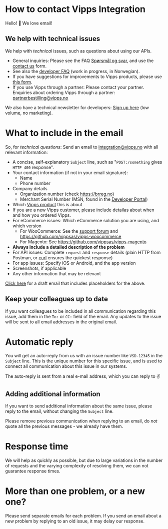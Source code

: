# How to contact Vipps Integration

Hello! 👋 We love email!

## We help with technical issues

We help with _technical_ issues, such as questions about using our APIs.
* General inquiries: Please see the FAQ [Spørsmål og svar](https://www.vipps.no/sporsmal#bedriftspm), and use the
[contact us](https://www.vipps.no/privat/kontakt-oss) form.
* See also the [developer FAQ](https://github.com/vippsas/vipps-developers/blob/master/housekeeping/contact-faq.md) (work in progress, in Norwegian).
* If you have suggestions for improvements to Vipps products,
please use [this form](https://www.vipps.no/tips-og-tilbakemeldinger).
* If you use Vipps through a partner: Please contact your partner. Enquiries about ordering Vipps through a partner: partnerbestilling@vipps.no

We also have a technical newsletter for developers:
[Sign up here](https://cloud.hei.vipps.no/utv) (low volume, no marketing).

# What to include in the email

So, for _*technical questions*_: Send an email to integration@vipps.no with all relevant information:

* A concise, self-explanatory `Subject` line, such as "`POST:/something` gives `HTTP 400` response".
* Your contact information (if not in your email signature):
  - Name
  - Phone number
* Company details
  - Organization number (check https://brreg.no)
  - Merchant Serial Number (MSN, found in the [Developer Portal](vipps-developer-portal-getting-started.md))
* Which [Vipps product](https://www.vipps.no/bedrift) this is about
* If you are a new Vipps customer, please include detailas about when and how you ordered Vipps.
* For eCommerce issues: Which eCommerce solution you are using, and which version
  - For WooCommerce: See the [support forum](https://wordpress.org/support/plugin/woo-vipps) and https://github.com/vippsas/vipps-woocommerce
  - For Magento: See https://github.com/vippsas/vipps-magento
* **Always include a detailed description of the problem**
* For API issues: Complete `request` and `response` details (plain HTTP from Postman, or [curl](https://curl.haxx.se) ensures the quickest response)
* For app issues: Specify iOS or Android, and the app version
* Screenshots, if applicable
* Any other information that may be relevant

[Click here](mailto:integration@vipps.no?subject=Self-explanatory%20subject%20line%20goes%20here&body=Your%20contact%20information%3A%0A-%20Name%3A%0A-%20Phone%20number%0A%0ACompany%20details%0A-%20Company%20name%3A%0A-%20Organization%20number%3A%0A-%20Merchant%20Serial%20Number%3A%0A%0AWhich%20Vipps%20product%20this%20is%20about%3A%0A%0AComplete%20%60request%60%20and%20%60response%60%20details%3A%0A%0AFor%20app%20issues%3A%20Specify%20iOS%20or%20Android%2C%20and%20app%20version%3A%0A%0AAttache%20screenshots%2C%20if%20applicable.%0A%0AAny%20other%20information%20that%20may%20be%20relevant%3A)
for a draft email that includes placeholders for the above.

## Keep your colleagues up to date

If you want colleagues to be included in all communication regarding this issue,
add them in the `To:` or `CC:` field of the email. Any updates to the issue will be
sent to all email addresses in the original email.

# Automatic reply

You will get an auto-reply from us with an issue number like `VSD-12345` in the `Subject` line.
This is the unique number for this specific issue, and is used to connect all communication
about this issue in our systems.

The auto-reply is sent from a real e-mail address, which you can reply to ✌️

## Adding additional information

If you want to send additional information about the same issue,
please reply to the email, without changing the `Subject` line.

Please remove previous communication when replying to an email, do _not_ quote
all the previous messages - we already have them.

# Response time

We will help as quickly as possible, but due to large variations in the number
of requests and the varying complexity of resolving them, we can not guarantee response times.

# More than one problem, or a new one?

Please send separate emails for each problem. If you send an email about a
new problem by replying to an old issue, it may delay our response.
